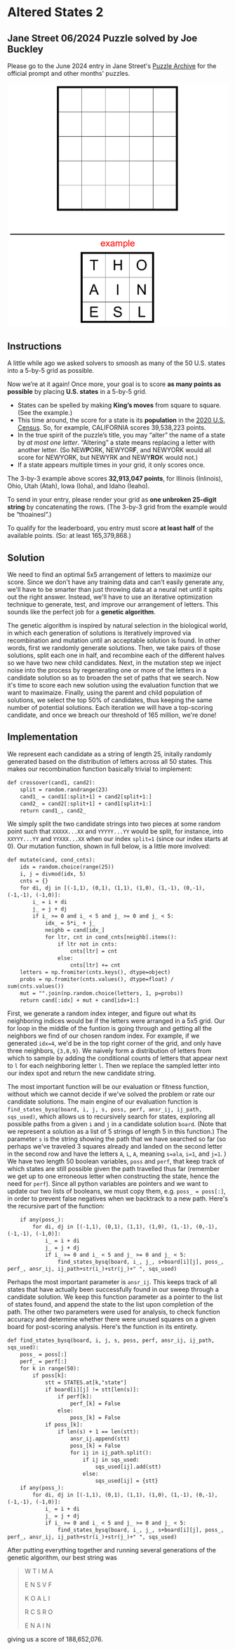 # Altered States 2 #

## Jane Street 06/2024 Puzzle solved by Joe Buckley ##

Please go to the June 2024 entry in Jane Street's [Puzzle Archive](https://www.janestreet.com/puzzles/archive/ "archive") for the official prompt and other months' puzzles.

![5x5 blank grid and 3x3 example grid](june-2024.png "Example photo")

## Instructions ##

A little while ago we asked solvers to smoosh as many of the 50 U.S. states into a 5-by-5 grid as possible.

Now we’re at it again! Once more, your goal is to score **as many points as possible** by placing **U.S. states** in a 5-by-5 grid.

*   States can be spelled by making **King’s moves** from square to square. (See the example.)
*   This time around, the score for a state is its **population** in the [2020 U.S. Census](https://en.wikipedia.org/wiki/2020_United_States_census#State_rankings "census"). So, for example, CALIFORNIA scores 39,538,223 points.
*   In the true spirit of the puzzle’s title, you may “alter” the name of a state by _at most one letter_. “Altering” a state means replacing a letter with another letter. (So NEW**P**ORK, NEWYOR**F**, and NEWYORK would all score for NEWYORK, but NEWYRK and NEWY**RO**K would not.)
*   If a state appears multiple times in your grid, it only scores once.

The 3-by-3 example above scores **32,913,047 points**, for Illinois (Inlinois), Ohio, Utah (Atah), Iowa (Ioha), and Idaho (Ieaho).

To send in your entry, please render your grid as **one unbroken 25-digit string** by concatenating the rows. (The 3-by-3 grid from the example would be “thoainesl”.)

To qualify for the leaderboard, you entry must score **at least half** of the available points. (So: at least 165,379,868.)

## Solution ##

We need to find an optimal 5x5 arrangement of letters to maximize our score. Since we don't have any training data and can't easily generate any, we'll have to be smarter than just throwing data at a neural net until it spits out the right answer. Instead, we'll have to use an iterative optimization technique to generate, test, and improve our arrangement of letters. This sounds like the perfect job for a **genetic algorithm**. 

The genetic algorithm is inspired by natural selection in the biological world, in which each generation of solutions is iteratively improved via recombination and mutation until an acceptable solution is found. In other words, first we randomly generate solutions. Then, we take pairs of those solutions, split each one in half, and recombine each of the different halves so we have two new child candidates. Next, in the mutation step we inject noise into the process by regenerating one or more of the letters in a candidate solution so as to broaden the set of paths that we search. Now it's time to score each new solution using the evaluation function that we want to maximaize. Finally, using the parent and child population of solutions, we select the top 50% of candidates, thus keeping the same number of potential solutions. Each iteration we will have a top-scoring candidate, and once we breach our threshold of 165 million, we're done!

## Implementation

We represent each candidate as a string of length 25, initally randomly generated based on the distribution of letters across all 50 states. This makes our recombination function basically trivial to implement:

    def crossover(cand1, cand2):
		split = random.randrange(23)
		cand1_ = cand1[:split+1] + cand2[split+1:]
		cand2_ = cand2[:split+1] + cand1[split+1:]
		return cand1_, cand2_

We simply split the two candidate strings into two pieces at some random point such that `XXXXX...XX` and `YYYYY...YY` would be split, for instance, into `XXYYY...YY` and `YYXXX...XX` when our index `split=1` (since our index starts at 0). Our mutation function, shown in full below, is a little more involved:

	def mutate(cand, cond_cnts):
		idx = random.choice(range(25))
		i, j = divmod(idx, 5)
		cnts = {}
		for di, dj in [(-1,1), (0,1), (1,1), (1,0), (1,-1), (0,-1), (-1,-1), (-1,0)]:
			i_ = i + di
			j_ = j + dj
			if i_ >= 0 and i_ < 5 and j_ >= 0 and j_ < 5:
				idx_ = 5*i_ + j_
				neighb = cand[idx_]
				for ltr, cnt in cond_cnts[neighb].items():
					if ltr not in cnts:
						cnts[ltr] = cnt
					else:
						cnts[ltr] += cnt
		letters = np.fromiter(cnts.keys(), dtype=object)
		probs = np.fromiter(cnts.values(), dtype=float) / sum(cnts.values())
		mut = "".join(np.random.choice(letters, 1, p=probs))
		return cand[:idx] + mut + cand[idx+1:]

First, we generate a random index integer, and figure out what its neighboring indices would be if the letters were arranged in a 5x5 grid. Our for loop in the middle of the funtion is going through and getting all the neighbors we find of our chosen random index. For example, if we generated `idx=4`, we'd be in the top right corner of the grid, and only have three neighbors, `{3,8,9}`. We naively form a distribution of letters from which to sample by adding the conditional counts of letters that appear next to `l` for each neighboring letter `l`. Then we replace the sampled letter into our index spot and return the new candidate string.

The most important function will be our evaluation or fitness function, without which we cannot decide if we've solved the problem or rate our candidate solutions. The main engine of our evaluation function is `find_states_bysq(board, i, j, s, poss, perf, ansr_ij, ij_path, sqs_used)`, which allows us to recursively search for states, exploring all possible paths from a given `i` and `j` in a candidate solution `board`. (Note that we represent a solution as a list of 5 strings of length 5 in this function.) The parameter `s` is the string showing the path that we have searched so far (so perhaps we've traveled 3 squares already and landed on the second letter in the second row and have the letters `A`, `L`, `A`, meaning `s=ala`, `i=1`, and `j=1`. ) We have two length 50 boolean variables, `poss` and `perf`, that keep track of which states are still possible given the path travelled thus far (remember we get up to one erroneous letter when constructing the state, hence the need for `perf`). Since all python variables are pointers and we want to update our two lists of booleans, we must copy them, e.g. `poss_ = poss[:]`, in order to prevent false negatives when we backtrack to a new path. Here's the recursive part of the function:

		if any(poss_):
			for di, dj in [(-1,1), (0,1), (1,1), (1,0), (1,-1), (0,-1), (-1,-1), (-1,0)]:
				i_ = i + di
				j_ = j + dj
				if i_ >= 0 and i_ < 5 and j_ >= 0 and j_ < 5:
					find_states_bysq(board, i_, j_, s+board[i][j], poss_, perf_, ansr_ij, ij_path+str(i_)+str(j_)+" ", sqs_used)

Perhaps the most important parameter is `ansr_ij`. This keeps track of all states that have actually been successfully found in our sweep through a candidate solution. We keep this function parameter as a pointer to the list of states found, and append the state to the list upon completion of the path. The other two parameters were used for analysis, to check function accuracy and determine whether there were unused squares on a given board for post-scoring analysis. Here's the function in its entirety.

	def find_states_bysq(board, i, j, s, poss, perf, ansr_ij, ij_path, sqs_used):
		poss_ = poss[:]
		perf_ = perf[:]
		for k in range(50):
			if poss[k]:
				stt = STATES.at[k,"state"]
				if board[i][j] != stt[len(s)]:
					if perf[k]:
						perf_[k] = False
					else:
						poss_[k] = False
				if poss_[k]:
					if len(s) + 1 == len(stt):
						ansr_ij.append(stt)
						poss_[k] = False
						for ij in ij_path.split():
							if ij in sqs_used:
								sqs_used[ij].add(stt)
							else:
								sqs_used[ij] = {stt}
		if any(poss_):
			for di, dj in [(-1,1), (0,1), (1,1), (1,0), (1,-1), (0,-1), (-1,-1), (-1,0)]:
				i_ = i + di
				j_ = j + dj
				if i_ >= 0 and i_ < 5 and j_ >= 0 and j_ < 5:
					find_states_bysq(board, i_, j_, s+board[i][j], poss_, perf_, ansr_ij, ij_path+str(i_)+str(j_)+" ", sqs_used)

After putting everything together and running several generations of the genetic algorithm, our best string was 

> W T I M A
> 
> E N S V F
> 
> K O A L I
> 
> R C S R O
> 
> E N A I N

giving us a score of 188,652,076.
